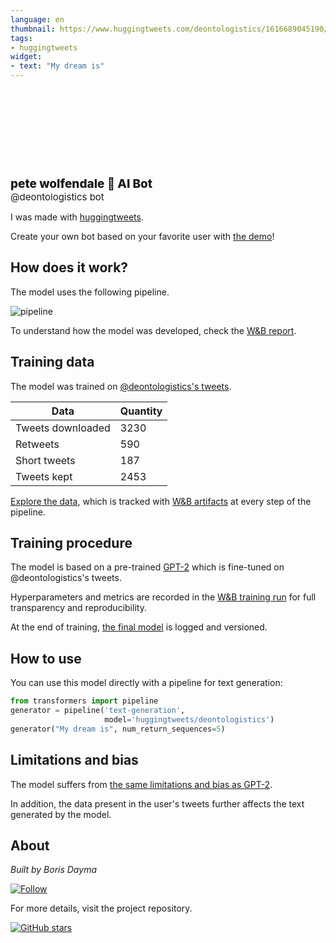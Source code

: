 ```yaml
---
language: en
thumbnail: https://www.huggingtweets.com/deontologistics/1616689045190/predictions.png
tags:
- huggingtweets
widget:
- text: "My dream is"
---
```


<div>
<div style="width: 132px; height:132px; border-radius: 50%; background-size: cover; background-image: url('https://pbs.twimg.com/profile_images/1357656503566622720/PGCAnBgE_400x400.jpg')">
</div>
<div style="margin-top: 8px; font-size: 19px; font-weight: 800">pete wolfendale 🤖 AI Bot </div>
<div style="font-size: 15px">@deontologistics bot</div>
</div>

I was made with [huggingtweets](https://github.com/borisdayma/huggingtweets).

Create your own bot based on your favorite user with [the demo](https://colab.research.google.com/github/borisdayma/huggingtweets/blob/master/huggingtweets-demo.ipynb)!

## How does it work?

The model uses the following pipeline.

![pipeline](https://github.com/borisdayma/huggingtweets/blob/master/img/pipeline.png?raw=true)

To understand how the model was developed, check the [W&B report](https://wandb.ai/wandb/huggingtweets/reports/HuggingTweets-Train-a-Model-to-Generate-Tweets--VmlldzoxMTY5MjI).

## Training data

The model was trained on [@deontologistics's tweets](https://twitter.com/deontologistics).

| Data | Quantity |
| --- | --- |
| Tweets downloaded | 3230 |
| Retweets | 590 |
| Short tweets | 187 |
| Tweets kept | 2453 |

[Explore the data](https://wandb.ai/wandb/huggingtweets/runs/3ahwv4uv/artifacts), which is tracked with [W&B artifacts](https://docs.wandb.com/artifacts) at every step of the pipeline.

## Training procedure

The model is based on a pre-trained [GPT-2](https://huggingface.co/gpt2) which is fine-tuned on @deontologistics's tweets.

Hyperparameters and metrics are recorded in the [W&B training run](https://wandb.ai/wandb/huggingtweets/runs/2dpgq6x6) for full transparency and reproducibility.

At the end of training, [the final model](https://wandb.ai/wandb/huggingtweets/runs/2dpgq6x6/artifacts) is logged and versioned.

## How to use

You can use this model directly with a pipeline for text generation:

```python
from transformers import pipeline
generator = pipeline('text-generation',
                     model='huggingtweets/deontologistics')
generator("My dream is", num_return_sequences=5)
```

## Limitations and bias

The model suffers from [the same limitations and bias as GPT-2](https://huggingface.co/gpt2#limitations-and-bias).

In addition, the data present in the user's tweets further affects the text generated by the model.

## About

*Built by Boris Dayma*

[![Follow](https://img.shields.io/twitter/follow/borisdayma?style=social)](https://twitter.com/intent/follow?screen_name=borisdayma)

For more details, visit the project repository.

[![GitHub stars](https://img.shields.io/github/stars/borisdayma/huggingtweets?style=social)](https://github.com/borisdayma/huggingtweets)
